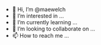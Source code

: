 - 👋 Hi, I’m @maewelch
- 👀 I’m interested in ...
- 🌱 I’m currently learning ...
- 💞️ I’m looking to collaborate on ...
- 📫 How to reach me ...

<!---
maewelch/maewelch is a ✨ special ✨ repository because its `README.md` (this file) appears on your GitHub profile.
You can click the Preview link to take a look at your changes.
--->
